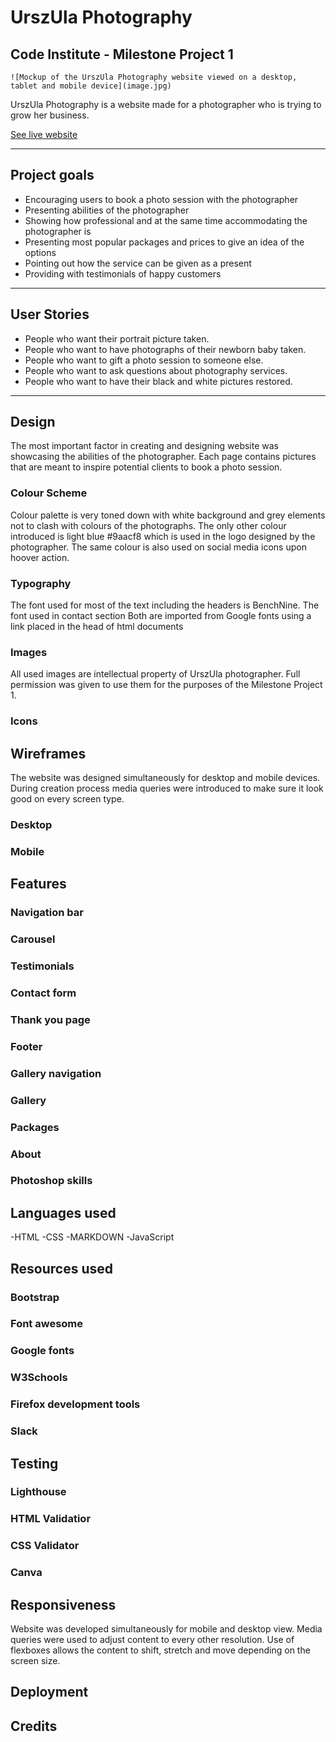 # UrszUla Photography

## Code Institute - Milestone Project 1


 	![Mockup of the UrszUla Photography website viewed on a desktop, tablet and mobile device](image.jpg)

UrszUla Photography is a website made for a photographer who is trying to grow her business. 

[See live website](https://annasedab.github.io/UrszUla-Photography/)

---
## Project goals

- Encouraging users to book a photo session with the photographer
- Presenting abilities of the photographer
- Showing how professional and at the same time accommodating the photographer is
- Presenting most popular packages and prices to give an idea of the options 
- Pointing out how the service can be given as a present
- Providing with testimonials of happy customers

---

## User Stories

- People who want their portrait picture taken.
- People who want to have photographs of their newborn baby taken.
- People who want to gift a photo session to someone else.
- People who want to ask questions about photography services.
- People who want to have their black and white pictures restored.

---

## Design

The most important factor in creating and designing website was showcasing the abilities of the photographer. Each page contains pictures that are meant to inspire potential clients to book a photo session.

### Colour Scheme

Colour palette is very toned down with white background and grey elements not to clash with colours of the photographs. The only other colour introduced is light blue #9aacf8 which is used in the logo designed by the photographer. The same colour is also used on social media icons upon hoover action. 

### Typography

The font used for most of the text including the headers is BenchNine. The font used in contact section 
Both are imported from Google fonts using a link placed in the head of html documents

### Images

All used images are intellectual property of UrszUla photographer. Full permission was given to use them for the purposes of the Milestone Project 1. 

### Icons


## Wireframes

The website was designed simultaneously for desktop and mobile devices. During creation process media queries were introduced to make sure it look good on every screen type. 

### Desktop

### Mobile

## Features

### Navigation bar

### Carousel

### Testimonials

### Contact form

### Thank you page

### Footer

### Gallery navigation

### Gallery

### Packages

### About

### Photoshop skills

## Languages used

-HTML
-CSS
-MARKDOWN
-JavaScript

## Resources used

### Bootstrap

### Font awesome

### Google fonts

### W3Schools 

### Firefox development tools

### Slack

## Testing

### Lighthouse

### HTML Validatior

### CSS Validator

### Canva

## Responsiveness

Website was developed simultaneously for mobile and desktop view. Media queries were used to adjust content to every other resolution. Use of flexboxes allows the content to shift, stretch and move depending on the screen size.

## Deployment

## Credits
